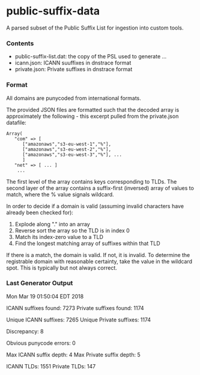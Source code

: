 # public-suffix-data

A parsed subset of the Public Suffix List for ingestion into custom tools.

### Contents

* public-suffix-list.dat: the copy of the PSL used to generate ...
* icann.json: ICANN suuffixes in dnstrace format
* private.json: Private suffixes in dnstrace format

### Format

All domains are punycoded from international formats.

The provided JSON files are formatted such that the decoded array is approximately the following - this excerpt pulled from the private.json datafile:

```
Array(
   "com" => [
      ["amazonaws","s3-eu-west-1","%"],
      ["amazonaws","s3-eu-west-2","%"],
      ["amazonaws","s3-eu-west-3","%"], ...
      ]
   "net" => [ ... ]
    ...
```

The first level of the array contains keys corresponding to TLDs. The second layer of the array contains a suffix-first (inversed) array of values to match, where the % value signals wildcard.

In order to decide if a domain is valid (assuming invalid characters have already been checked for):

1. Explode along "." into an array
2. Reverse sort the array so the TLD is in index 0
3. Match its index-zero value to a TLD
4. Find the longest matching array of suffixes within that TLD

If there is a match, the domain is valid. If not, it is invalid. To determine the registrable domain with reasonable certainty, take the value in the wildcard spot. This is typically but not always correct.

### Last Generator Output

Mon Mar 19 01:50:04 EDT 2018

ICANN suffixes found: 7273   Private suffixes found: 1174

Unique ICANN suffixes: 7265   Unique Private suffixes: 1174

Discrepancy: 8

Obvious punycode errors: 0

Max ICANN suffix depth: 4   Max Private suffix depth: 5

ICANN TLDs: 1551   Private TLDs: 147

